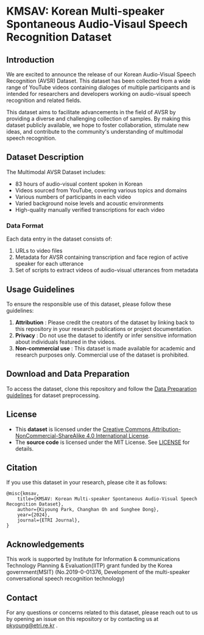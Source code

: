 # KMSAV: Korean Multi-speaker Spontaneous Audio-Visaul Speech Recognition Dataset

## Introduction

We are excited to announce the release of our Korean Audio-Visual Speech Recognition
(AVSR) Dataset. This dataset has been collected from a wide range of YouTube videos containing dialoges of multiple participants and is intended for researchers and developers working on audio-visual speech recognition and related fields.

This dataset aims to facilitate advancements in the field of AVSR by providing a diverse and challenging collection of samples. By making this dataset publicly available, we hope to foster collaboration, stimulate new ideas, and contribute to the community's understanding of multimodal speech recognition.

## Dataset Description

The Multimodal AVSR Dataset includes:
- 83 hours of audio-visual content spoken in Korean
- Videos sourced from YouTube, covering various topics and domains
- Various numbers of participants in each video
- Varied background noise levels and acoustic environments
- High-quality manually verified transcriptions for each video

### Data Format

Each data entry in the dataset consists of:
1. URLs to video files
2. Metadata for AVSR containing transcription and face region of active speaker
   for each utterance
3. Set of scripts to extract videos of audio-visual utterances from metadata

## Usage Guidelines

To ensure the responsible use of this dataset, please follow these guidelines: 
1. **Attribution** : Please credit the creators of the dataset by linking back
   to this repository in your research publications or project documentation. 
2. **Privacy** : Do not use the dataset to identify or infer sensitive
   information about individuals featured in the videos. 
3. **Non-commercial use** : This dataset is made available for academic and
   research purposes only. Commercial use of the dataset is prohibited.

## Download and Data Preparation

To access the dataset, clone this repository and follow the [Data Preparation
guidelines](./HOWTO.md#data-prepare) for dataset preprocessing.


## License

* This __dataset__ is licensed under the [Creative Commons
Attribution-NonCommercial-ShareAlike 4.0 International
License](https://creativecommons.org/licenses/by-nc-sa/4.0/).
* The __source code__ is licensed under the MIT License.
See [LICENSE](./LICENSE.md) for details.

## Citation

If you use this dataset in your research, please cite it as follows:

```less
@misc{kmsav,
    title={KMSAV: Korean Multi-speaker Spontaneous Audio-Visual Speech Recognition Dataset},
    author={Kiyoung Park, Changhan Oh and Sunghee Dong},
    year={2024},
    journal={ETRI Journal},
}
```


## Acknowledgements

This work is supported by Institute for Information \& communications
Technology Planning \& Evaluation(IITP) grant funded by the Korea
government(MSIT) (No.2019-0-01376, Development of the multi-speaker
conversational speech recognition technology)

## Contact

For any questions or concerns related to this dataset, please reach out to us
by opening an issue on this repository or by contacting us at
[pkyoung@etri.re.kr](mailto:pkyoung@etri.re.kr) .

